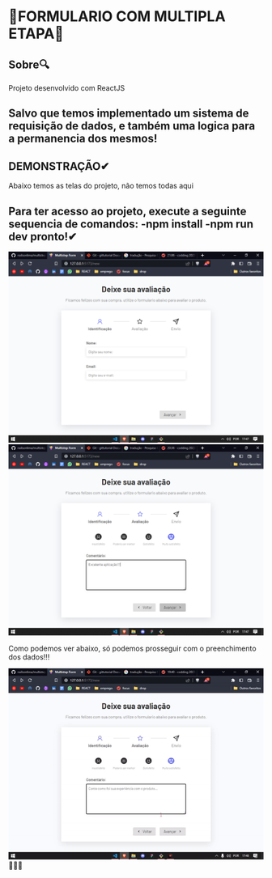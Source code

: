 # 👥FORMULARIO COM MULTIPLA ETAPA👥

## Sobre🔍
<p>Projeto desenvolvido com ReactJS</p>
<h2>Salvo que temos implementado um sistema de requisição de dados, e também uma logica para a permanencia dos mesmos!</h2>

## DEMONSTRAÇÃO✔
<p>Abaixo temos as telas do projeto, não temos todas aqui</p>
<h2>
Para ter acesso ao projeto, execute a seguinte sequencia de comandos:
 -npm install
 -npm run dev
  pronto!✔
</h2>
<img src='./assets/tela1.png'/>

<img src='./assets/tela2.png'/>

<p>Como podemos ver abaixo, só podemos prosseguir com o preenchimento dos dados!!!</p>
<img src='./assets/multistep.gif'/>
👨🏻‍💻
